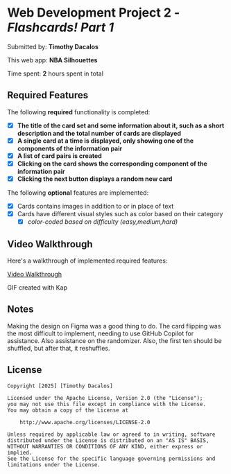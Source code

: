 # Web Development Project 2 - _Flashcards! Part 1_

Submitted by: **Timothy Dacalos**

This web app: **NBA Silhouettes**

Time spent: **2** hours spent in total

## Required Features

The following **required** functionality is completed:

- [x] **The title of the card set and some information about it, such as a short description and the total number of cards are displayed**
- [x] **A single card at a time is displayed, only showing one of the components of the information pair**
- [x] **A list of card pairs is created**
- [x] **Clicking on the card shows the corresponding component of the information pair**
- [x] **Clicking the next button displays a random new card**

The following **optional** features are implemented:

- [x] Cards contains images in addition to or in place of text
- [x] Cards have different visual styles such as color based on their category
  - [x] _color-coded based on difficulty (easy,medium,hard)_

## Video Walkthrough

Here's a walkthrough of implemented required features:

[Video Walkthrough](https://i.imgur.com/QgfjKXi.gif)

<!-- Replace this with whatever GIF tool you used! -->

GIF created with Kap

<!-- Recommended tools:
[Kap](https://getkap.co/) for macOS
[ScreenToGif](https://www.screentogif.com/) for Windows
[peek](https://github.com/phw/peek) for Linux. -->

## Notes

Making the design on Figma was a good thing to do.
The card flipping was the most difficult to implement, needing to use GitHub Copilot for assistance.
Also assistance on the randomizer. Also, the first ten should be shuffled, but after that, it reshuffles.

## License

    Copyright [2025] [Timothy Dacalos]

    Licensed under the Apache License, Version 2.0 (the "License");
    you may not use this file except in compliance with the License.
    You may obtain a copy of the License at

        http://www.apache.org/licenses/LICENSE-2.0

    Unless required by applicable law or agreed to in writing, software
    distributed under the License is distributed on an "AS IS" BASIS,
    WITHOUT WARRANTIES OR CONDITIONS OF ANY KIND, either express or implied.
    See the License for the specific language governing permissions and
    limitations under the License.
